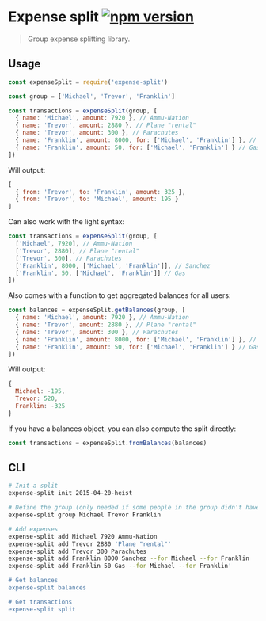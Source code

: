 # Expense split [![npm version](http://img.shields.io/npm/v/expense-split.svg?style=flat-square)](https://www.npmjs.org/package/expense-split)

> Group expense splitting library.

## Usage

```js
const expenseSplit = require('expense-split')

const group = ['Michael', 'Trevor', 'Franklin']

const transactions = expenseSplit(group, [
  { name: 'Michael', amount: 7920 }, // Ammu-Nation
  { name: 'Trevor', amount: 2880 }, // Plane "rental"
  { name: 'Trevor', amount: 300 }, // Parachutes
  { name: 'Franklin', amount: 8000, for: ['Michael', 'Franklin'] }, // Sanchez
  { name: 'Franklin', amount: 50, for: ['Michael', 'Franklin'] } // Gas
])
```

Will output:

```js
[
  { from: 'Trevor', to: 'Franklin', amount: 325 },
  { from: 'Trevor', to: 'Michael', amount: 195 }
]
```

Can also work with the light syntax:

```js
const transactions = expenseSplit(group, [
  ['Michael', 7920], // Ammu-Nation
  ['Trevor', 2880], // Plane "rental"
  ['Trevor', 300], // Parachutes
  ['Franklin', 8000, ['Michael', 'Franklin']], // Sanchez
  ['Franklin', 50, ['Michael', 'Franklin']] // Gas
])
```

Also comes with a function to get aggregated balances for all users:

```js
const balances = expenseSplit.getBalances(group, [
  { name: 'Michael', amount: 7920 }, // Ammu-Nation
  { name: 'Trevor', amount: 2880 }, // Plane "rental"
  { name: 'Trevor', amount: 300 }, // Parachutes
  { name: 'Franklin', amount: 8000, for: ['Michael', 'Franklin'] }, // Sanchez
  { name: 'Franklin', amount: 50, for: ['Michael', 'Franklin'] } // Gas
])
```

Will output:

```js
{
  Michael: -195,
  Trevor: 520,
  Franklin: -325
}
```

If you have a balances object, you can also compute the split directly:

```js
const transactions = expenseSplit.fromBalances(balances)
```

## CLI

```sh
# Init a split
expense-split init 2015-04-20-heist

# Define the group (only needed if some people in the group didn't have any expense)
expense-split group Michael Trevor Franklin

# Add expenses
expense-split add Michael 7920 Ammu-Nation
expense-split add Trevor 2880 'Plane "rental"'
expense-split add Trevor 300 Parachutes
expense-split add Franklin 8000 Sanchez --for Michael --for Franklin
expense-split add Franklin 50 Gas --for Michael --for Franklin'

# Get balances
expense-split balances

# Get transactions
expense-split split
```
